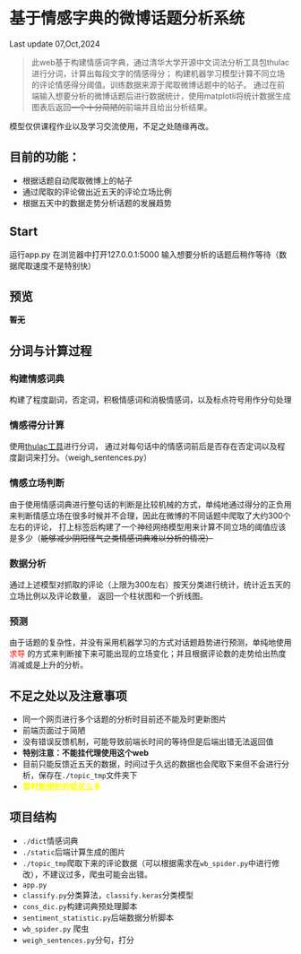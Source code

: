 # 基于情感字典的微博话题分析系统
Last update 07,Oct,2024
> 此web基于构建情感词字典，通过清华大学开源中文词法分析工具包thulac进行分词，计算出每段文字的情感得分；
> 构建机器学习模型计算不同立场的评论情感得分阈值。训练数据来源于爬取微博话题中的帖子。
> 通过在前端输入想要分析的微博话题后进行数据统计，使用matplotli将统计数据生成图表后返回~~一个十分简陋的~~前端并且给出分析结果。
> 
模型仅供课程作业以及学习交流使用，不足之处随缘再改。
## 目前的功能：
- 根据话题自动爬取微博上的帖子
- 通过爬取的评论做出近五天的评论立场比例
- 根据五天中的数据走势分析话题的发展趋势
## Start
运行app.py
在浏览器中打开127.0.0.1:5000
输入想要分析的话题后稍作等待（数据爬取速度不是特别快）
## 预览
**~~暂无~~**
## 分词与计算过程
### 构建情感词典
构建了程度副词，否定词，积极情感词和消极情感词，以及标点符号用作分句处理
### 情感得分计算
使用[thulac工具](http://thulac.thunlp.org/)进行分词，
通过对每句话中的情感词前后是否存在否定词以及程度副词来打分。（weigh_sentences.py）
### 情感立场判断
由于使用情感词典进行整句话的判断是比较机械的方式，单纯地通过得分的正负用来判断情感立场在很多时候并不合理，因此在微博的不同话题中爬取了大约300个左右的评论，
打上标签后构建了一个神经网络模型用来计算不同立场的阈值应该是多少（~~能够减少阴阳怪气之类情感词典难以分析的情况）~~
### 数据分析
通过上述模型对抓取的评论（上限为300左右）按天分类进行统计，统计近五天的立场比例以及评论数量，
返回一个柱状图和一个折线图。
### 预测
由于话题的复杂性，并没有采用机器学习的方式对话题趋势进行预测，单纯地使用<font color=red>求导</font>
的方式来判断接下来可能出现的立场变化；并且根据评论数的走势给出热度消减或是上升的分析。
## 不足之处以及注意事项
- 同一个网页进行多个话题的分析时目前还不能及时更新图片
- 前端页面过于简陋
- 没有错误反馈机制，可能导致前端长时间的等待但是后端出错无法返回值
- **特别注意：不能挂代理使用这个web**
- 目前只能反馈近五天的数据，时间过于久远的数据也会爬取下来但不会进行分析，保存在`./topic_tmp`文件夹下
- **<font color=yellow>暂时能想到的就这么多</font>**
## 项目结构
- `./dict`情感词典
- `./static`后端计算生成的图片
- `./topic_tmp`爬取下来的评论数据（可以根据需求在`wb_spider.py`中进行修改），不建议过多，爬虫可能会出错。
- `app.py`
- `classify.py`分类算法，`classify.keras`分类模型
- `cons_dic.py`构建词典预处理脚本
- `sentiment_statistic.py`后端数据分析脚本
- `wb_spider.py` 爬虫
- `weigh_sentences.py`分句，打分

